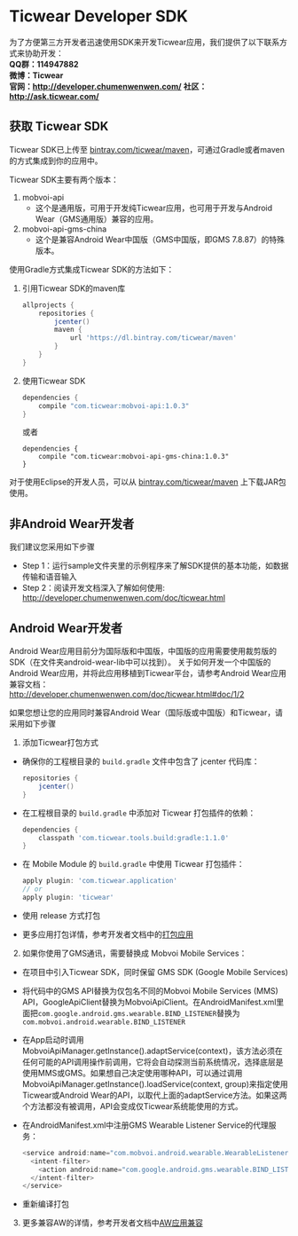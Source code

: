 # Ticwear Developer SDK
为了方便第三方开发者迅速使用SDK来开发Ticwear应用，我们提供了以下联系方式来协助开发：  
**QQ群：114947882**  
**微博：Ticwear**  
**官网：http://developer.chumenwenwen.com/**
**社区：http://ask.ticwear.com/**  

## 获取 Ticwear SDK

Ticwear SDK已上传至 [bintray.com/ticwear/maven](https://bintray.com/ticwear/maven)，可通过Gradle或者maven的方式集成到你的应用中。

Ticwear SDK主要有两个版本：

1. mobvoi-api
   * 这个是通用版，可用于开发纯Ticwear应用，也可用于开发与Android Wear（GMS通用版）兼容的应用。
2. mobvoi-api-gms-china
   * 这个是兼容Android Wear中国版（GMS中国版，即GMS 7.8.87）的特殊版本。

使用Gradle方式集成Ticwear SDK的方法如下：

1. 引用Ticwear SDK的maven库

    ```gradle
    allprojects {
        repositories {
            jcenter()
            maven {
                url 'https://dl.bintray.com/ticwear/maven'
            }
        }
    }
    ```
2. 使用Ticwear SDK

    ```gradle
    dependencies {
        compile "com.ticwear:mobvoi-api:1.0.3"
    }
    ```

    或者

    ```
    dependencies {
        compile "com.ticwear:mobvoi-api-gms-china:1.0.3"
    }
    ```

对于使用Eclipse的开发人员，可以从 [bintray.com/ticwear/maven](https://bintray.com/ticwear/maven) 上下载JAR包使用。

## 非Android Wear开发者
我们建议您采用如下步骤
* Step 1：运行sample文件夹里的示例程序来了解SDK提供的基本功能，如数据传输和语音输入
* Step 2：阅读开发文档深入了解如何使用: http://developer.chumenwenwen.com/doc/ticwear.html

## Android Wear开发者
Android Wear应用目前分为国际版和中国版，中国版的应用需要使用裁剪版的SDK（在文件夹android-wear-lib中可以找到）。
关于如何开发一个中国版的Android Wear应用，并将此应用移植到Ticwear平台，请参考Android Wear应用兼容文档：  
http://developer.chumenwenwen.com/doc/ticwear.html#doc/1/2

如果您想让您的应用同时兼容Android Wear（国际版或中国版）和Ticwear，请采用如下步骤

1. 添加Ticwear打包方式
  * 确保你的工程根目录的 `build.gradle` 文件中包含了 jcenter 代码库：

    ``` gradle
    repositories {
        jcenter()
    }
    ```

  * 在工程根目录的 `build.gradle` 中添加对 Ticwear 打包插件的依赖：

    ``` gradle
    dependencies {
        classpath 'com.ticwear.tools.build:gradle:1.1.0'
    }
    ```

  * 在 Mobile Module 的 `build.gradle` 中使用 Ticwear 打包插件：

    ``` gradle
    apply plugin: 'com.ticwear.application'
    // or
    apply plugin: 'ticwear'
    ```

  * 使用 release 方式打包
  * 更多应用打包详情，参考开发者文档中的[打包应用](http://developer.chumenwenwen.com/doc/ticwear.html)

2. 如果你使用了GMS通讯，需要替换成 Mobvoi Mobile Services：
  * 在项目中引入Ticwear SDK，同时保留 GMS SDK (Google Mobile Services)
  * 将代码中的GMS API替换为仅包名不同的Mobvoi Mobile Services (MMS) API，GoogleApiClient替换为MobvoiApiClient。在AndroidManifest.xml里面把`com.google.android.gms.wearable.BIND_LISTENER`替换为`com.mobvoi.android.wearable.BIND_LISTENER`
  * 在App启动时调用MobvoiApiManager.getInstance().adaptService(context)，该方法必须在任何可能的API调用操作前调用，它将会自动探测当前系统情况，选择底层是使用MMS或GMS。如果想自己决定使用哪种API，可以通过调用MobvoiApiManager.getInstance().loadService(context, group)来指定使用Ticwear或Android Wear的API，以取代上面的adaptService方法。如果这两个方法都没有被调用，API会变成仅Ticwear系统能使用的方式。
  * 在AndroidManifest.xml中注册GMS Wearable Listener Service的代理服务：

    ```java
    <service android:name="com.mobvoi.android.wearable.WearableListenerServiceGoogleImpl">
      <intent-filter>
        <action android:name="com.google.android.gms.wearable.BIND_LISTENER" />
      </intent-filter>
    </service>
    ```
* 重新编译打包

3. 更多兼容AW的详情，参考开发者文档中[AW应用兼容](http://developer.chumenwenwen.com/doc/ticwear.html#doc/1/2)
